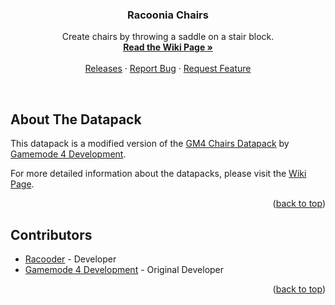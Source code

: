 <a name="readme-top"></a>

<h3 align="center">Racoonia Chairs</h3>

<p align="center">
    Create chairs by throwing a saddle on a stair block.
    <br/>
    <a href="https://github.com/Racoonia-Datapacks/datapacks/wiki/Racoonia%sChairs"><strong>Read the Wiki Page »</strong></a>
    <br/>
    <br/>
    <a href="https://github.com/Racoonia-Datapacks/datapacks/releases/tag/racoonia_chairs">Releases</a>
    ·
    <a href="https://github.com/Racoonia-Datapacks/datapacks/issues/new?assignees=&labels=bug,racoonia_chairs&projects=&template=bug_report.yaml&title=%5BBug%5D%3A+">Report Bug</a>
    ·
    <a href="https://github.com/Racoonia-Datapacks/datapacks/issues/new?assignees=&labels=enhancement,racoonia_chairs&projects=&template=feature_request.yaml&title=%5BFeature%5D%3A+">Request Feature</a>
</p>
</div>

<br/>

<!-- ABOUT THE DATAPACK -->
## About The Datapack

This datapack is a modified version of the [GM4 Chairs Datapack](https://github.com/Gamemode4Dev/GM4_Datapacks/tree/master/gm4_chairs) by [Gamemode 4 Development](https://github.com/Gamemode4Dev).

For more detailed information about the datapacks, please visit the [Wiki Page](https://github.com/Racoonia-Datapacks/datapacks/wiki/Racoonia%sChairs).

<p align="right">(<a href="#readme-top">back to top</a>)</p>

<!-- CONTRIBUTORS -->
## Contributors

* [Racooder](https://github.com/Racooder) - Developer
* [Gamemode 4 Development](https://github.com/Gamemode4Dev) - Original Developer

<p align="right">(<a href="#readme-top">back to top</a>)</p>
